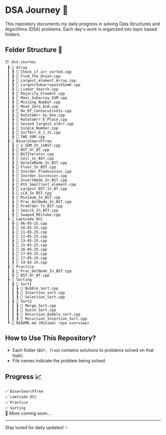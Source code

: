 # DSA Journey 🚀

This repository documents my daily progress in solving Data Structures and Algorithms (DSA) problems. Each day's work is organized into topic based folders.

## Folder Structure 📂

```
📦 dsa-journey  
 ┣ 📂 Array
 ┃ ┣ 📜 Check_if_arr_sorted.cpp 
 ┃ ┣ 📜 Find_the_Union.cpp 
 ┃ ┣ 📜 Largest_element_Array.cpp 
 ┃ ┣ 📜 LargestSubarraywithSumK.cpp 
 ┃ ┣ 📜 Linear_Search.cpp 
 ┃ ┣ 📜 Majority_Element.cpp 
 ┃ ┣ 📜 Maxi_Subarray_SUM.cpp 
 ┃ ┣ 📜 Missing_Number.cpp 
 ┃ ┣ 📜 Move_Zero_End.cpp 
 ┃ ┣ 📜 No_Of_Consecutive1s.cpp 
 ┃ ┣ 📜 RotateArr_by_One.cpp 
 ┃ ┣ 📜 RotateArr_K_Place.cpp 
 ┃ ┣ 📜 Second_largest_elArr.cpp 
 ┃ ┣ 📜 Single_Number.cpp 
 ┃ ┣ 📜 SortArr_0_1_2s.cpp 
 ┃ ┣ 📜 TWO_SUM.cpp 
 ┣ 📂 BinarySearchTree
 ┃ ┣ 📜 2_SUM_IV_InBST.cpp 
 ┃ ┣ 📜 BST_Or_BT.cpp 
 ┃ ┣ 📜 BSTIterator.cpp 
 ┃ ┣ 📜 Ceil_In_BST.cpp  
 ┃ ┣ 📜 DeleteNode_In_BST.cpp  
 ┃ ┣ 📜 Floor_In_BST.cpp  
 ┃ ┣ 📜 Inorder_Predecessor.cpp
 ┃ ┣ 📜 Inorder_Successor.cpp  
 ┃ ┣ 📜 InsertNode_In_BST.cpp  
 ┃ ┣ 📜 Kth_Smalllest_element.cpp  
 ┃ ┣ 📜 Largest_BST_In_BT.cpp  
 ┃ ┣ 📜 LCA_In_BST.cpp  
 ┃ ┣ 📜 Minimum_In_BST.cpp  
 ┃ ┣ 📜 Prac_DelNode_In_BST.cpp  
 ┃ ┣ 📜 PreOrder_To_BST.cpp  
 ┃ ┣ 📜 Search_In_BST.cpp  
 ┃ ┣ 📜 Swaped_MIstake.cpp
 ┣ 📂 Leetcode DCC  
 ┃ ┣ 📜 06-05-25.cpp
 ┃ ┣ 📜 10-05-25.cpp
 ┃ ┣ 📜 11-05-25.cpp
 ┃ ┣ 📜 12-05-25.cpp
 ┃ ┣ 📜 13-05-25.cpp
 ┃ ┣ 📜 15-05-25.cpp
 ┃ ┣ 📜 16-05-25.cpp
 ┃ ┣ 📜 17-03-25.cpp
 ┃ ┣ 📜 17-05-25.cpp
 ┃ ┣ 📜 19-03-25.cpp
 ┣ 📂 Practice  
 ┃ ┣ 📜 Prac_DelNode_In_BST.cpp
 ┃ ┣ 📜 BST_Or_BT.cpp
 ┣ 📂 Sorting  
 ┃ ┣ 📂 Sort1
 ┃ ┃ ┣ 📜 Bubble_Sort.cpp
 ┃ ┃ ┣ 📜 Insertion_sort.cpp
 ┃ ┃ ┣ 📜 Selection_Sort.cpp
 ┃ ┣ 📂 Sort2
 ┃ ┃ ┣ 📜 Merge_Sort.cpp
 ┃ ┃ ┣ 📜 Quick_Sort.cpp
 ┃ ┃ ┣ 📜 Recursion_Bubble_sort.cpp
 ┃ ┃ ┣ 📜 Recursion_Insertion_Sort.cpp
 ┗ 📜 README.md (Minimal repo overview)  
```

## How to Use This Repository?  
- Each folder (`BST, Tree`) contains solutions to problems solved on that topic.  
- File names indicate the problem being solved.  

## Progress 📈  
✅ `BinarSearchTree`  
✅ `Leetcode DCC`  
✅ `Practice`  
✅ `Sorting`  
🔄 More coming soon...  

---

Stay tuned for daily updates! ✨
